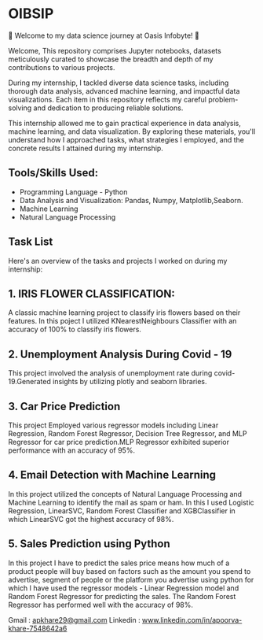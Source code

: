 # OIBSIP
🌟 Welcome to my data science journey at Oasis Infobyte! 🌟

Welcome, This repository comprises Jupyter notebooks, datasets meticulously curated to showcase the breadth and depth of my contributions to various projects.

During my internship, I tackled diverse data science tasks, including thorough data analysis, advanced machine learning, and impactful data visualizations. Each item in this repository reflects my careful problem-solving and dedication to producing reliable solutions.

This internship allowed me to gain practical experience in data analysis, machine learning, and data visualization. By exploring these materials, you'll understand how I approached tasks, what strategies I employed, and the concrete results I attained during my internship.

## Tools/Skills Used:
* Programming Language - Python
* Data Analysis and Visualization: Pandas, Numpy, Matplotlib,Seaborn.
* Machine Learning
* Natural Language Processing
  
## Task List 
Here's an overview of the tasks and projects I worked on during my internship:

## 1. IRIS FLOWER CLASSIFICATION:
A classic machine learning project to classify iris flowers based on their features. In this poject I utilized KNearestNeighbours Classifier with an accuracy of 100% to classify iris flowers.

## 2. Unemployment Analysis During Covid - 19
This project involved the analysis of unemployment rate during covid-19.Generated insights by utilizing plotly and seaborn libraries. 

## 3. Car Price Prediction
This project Employed various regressor models including Linear Regression, Random Forest Regressor, Decision Tree Regressor, and MLP Regressor for car price prediction.MLP Regressor exhibited superior performance with an accuracy of 95%.

## 4. Email Detection with Machine Learning
In this project utilized the concepts of Natural Language Processing and Machine Learning to identify the mail as spam or ham. In this I used Logistic Regression, LinearSVC, Random Forest Classifier and XGBClassifier in which LinearSVC got the highest accuracy of 98%.

## 5. Sales Prediction using Python
In this project I have to predict the sales price means how much of a product people will buy based on factors such as the amount you spend to advertise, segment of people or the platform you advertise using python for which I have used the regressor models - Linear Regression model and Random Forest Regressor for predicting the sales. The Random Forest Regressor has performed well with the accuracy of 98%.


Gmail : apkhare29@gmail.com
Linkedin : www.linkedin.com/in/apoorva-khare-7548642a6
